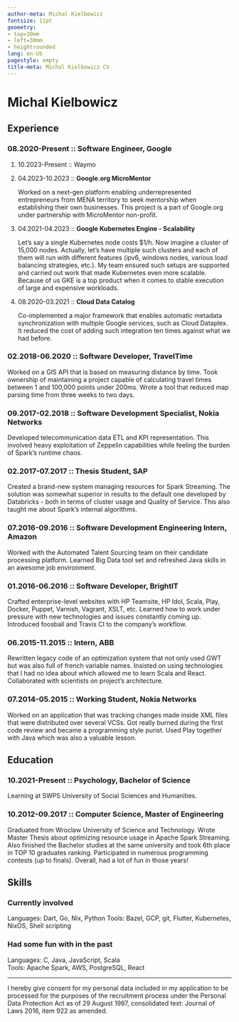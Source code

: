 ```yaml
---
author-meta: Michal Kielbowicz
fontsize: 11pt
geometry:
- top=30mm
- left=30mm
- heightrounded
lang: en-US
pagestyle: empty
title-meta: Michal Kielbowicz CV
---
```


# Michal Kielbowicz

## Experience

### 08.2020-Present :: Software Engineer, Google

1.  10.2023-Present :: Waymo

2.  04.2023-10.2023 :: **Google.org MicroMentor**

    Worked on a next-gen platform enabling underrepresented entrepreneurs from
    MENA territory to seek mentorship when establishing their own businesses.
    This project is a part of Google.org under partnership with MicroMentor
    non-profit.

3.  04.2021-04.2023 :: **Google Kubernetes Engine - Scalability**

    Let’s say a single Kubernetes node costs \$1/h. Now imagine a cluster of
    15,000 nodes. Actually, let’s have multiple such clusters and each of them
    will run with different features (ipv6, windows nodes, various load
    balancing strategies, etc.). My team ensured such setups are supported and
    carried out work that made Kubernetes even more scalable. Because of us GKE
    is a top product when it comes to stable execution of large and expensive
    workloads.

4.  08.2020-03.2021 :: **Cloud Data Catalog**

    Co-implemented a major framework that enables automatic metadata
    synchronization with multiple Google services, such as Cloud Dataplex. It
    reduced the cost of adding such integration ten times against what we had
    before.

### 02.2018-06.2020 :: Software Developer, TravelTime

Worked on a GIS API that is based on measuring distance by time. Took ownership
of maintaining a project capable of calculating travel times between 1 and
100,000 points under 200ms. Wrote a tool that reduced map parsing time from
three weeks to two days.

### 09.2017-02.2018 :: Software Development Specialist, Nokia Networks

Developed telecommunication data ETL and KPI representation. This involved heavy
exploitation of Zeppelin capabilities while feeling the burden of Spark’s
runtime chaos.

### 02.2017-07.2017 :: Thesis Student, SAP

Created a brand-new system managing resources for Spark Streaming. The solution
was somewhat superior in results to the default one developed by Databricks -
both in terms of cluster usage and Quality of Service. This also taught me about
Spark’s internal algorithms.

### 07.2016-09.2016 :: Software Development Engineering Intern, Amazon

Worked with the Automated Talent Sourcing team on their candidate processing
platform. Learned Big Data tool set and refreshed Java skills in an awesome job
environment.

### 01.2016-06.2016 :: Software Developer, BrightIT

Crafted enterprise-level websites with HP Teamsite, HP Idol, Scala, Play,
Docker, Puppet, Varnish, Vagrant, XSLT, etc. Learned how to work under pressure
with new technologies and issues constantly coming up. Introduced foosball and
Travis CI to the company’s workflow.

### 06.2015-11.2015 :: Intern, ABB

Rewritten legacy code of an optimization system that not only used GWT but was
also full of french variable names. Insisted on using technologies that I had no
idea about which allowed me to learn Scala and React. Collaborated with
scientists on project’s architecture.

### 07.2014-05.2015 :: Working Student, Nokia Networks

Worked on an application that was tracking changes made inside XML files that
were distributed over several VCSs. Got really burned during the first code
review and became a programming style purist. Used Play together with Java which
was also a valuable lesson.

## Education

### 10.2021-Present :: Psychology, Bachelor of Science

Learning at SWPS University of Social Sciences and Humanities.

### 10.2012-09.2017 :: Computer Science, Master of Engineering

Graduated from Wroclaw University of Science and Technology. Wrote Master Thesis
about optimizing resource usage in Apache Spark Streaming. Also finished the
Bachelor studies at the same university and took 6th place in TOP 10 graduates
ranking. Participated in numerous programming contests (up to finals). Overall,
had a lot of fun in those years!

## Skills

### Currently involved

Languages: Dart, Go, Nix, Python
Tools: Bazel, GCP, git, Flutter, Kubernetes, NixOS, Shell scripting

### Had some fun with in the past

Languages: C, Java, JavaScript, Scala  
Tools: Apache Spark, AWS, PostgreSQL, React

--------------------------------------------------------------------------------

I hereby give consent for my personal data included in my application to be
processed for the purposes of the recruitment process under the Personal Data
Protection Act as of 29 August 1997, consolidated text: Journal of Laws 2016,
item 922 as amended.
